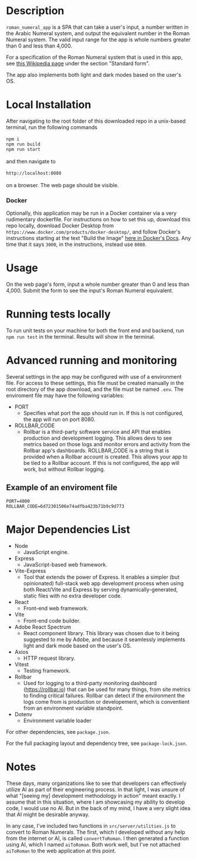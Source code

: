 # Description
`roman_numeral_app` is a SPA that can take a user's input, a number written in the Arabic Numeral system, and output the equivalent number in the Roman Numeral system. The valid input range for the app is whole numbers greater than 0 and less than 4,000.

For a specification of the Roman Numeral system that is used in this app, see <a href="https://en.wikipedia.org/wiki/Roman_numerals">this Wikipedia page</a> under the section "Standard form".

The app also implements both light and dark modes based on the user's OS.

# Local Installation
After navigating to the root folder of this downloaded repo in a unix-based terminal, run the following commands\
\
`npm i`\
`npm run build`\
`npm run start`\
\
and then navigate to\
\
`http://localhost:8080`\
\
on a browser. The web page should be visible.

### Docker
Optionally, this application may be run in a Docker container via a very rudimentary dockerfile. For instructions on how to set this up, download this repo locally, download Docker Desktop from `https://www.docker.com/products/docker-desktop/`, and follow Docker's instructions starting at the text "Build the Image" <a href="https://docs.docker.com/get-started/workshop/02_our_app/#:~:text=Build%20the%20image%20using%20the%20following%20commands%3A">here in Docker's Docs</a>. Any time that it says `3000`, in the instructions, instead use `8080`.

# Usage
On the web page's form, input a whole number greater than 0 and less than 4,000. Submit the form to see the input's Roman Numeral equivalent.

# Running tests locally
To run unit tests on your machine for both the front end and backend, run `npm run test` in the terminal. Results will show in the terminal.

# Advanced running and monitoring
Several settings in the app may be configured with use of a environment file. For access to these settings, this file must be created manually in the root directory of the app download, and the file must be named `.env`. The enviroment file may have the following variables:
- PORT
    - Specifies what port the app should run in. If this is not configured, the app will run on port 8080.
- ROLLBAR_CODE
    - Rollbar is a third-party software service and API that enables production and development logging. This allows devs to see metrics based on those logs and monitor errors and activity from the Rollbar app's dashboards. ROLLBAR_CODE is a string that is provided when a Rollbar account is created. This allows your app to be tied to a Rollbar account. If this is not configured, the app will work, but without Rollbar logging.

## Example of an enviroment file

```
PORT=4000
ROLLBAR_CODE=6d72301506e74adfba423b71b9c9d773
```

# Major Dependencies List
- Node
    - JavaScript engine.
- Express
    - JavaScript-based web framework.
- Vite-Express
    - Tool that extends the power of Express. It enables a simpler (but opinionated) full-stack web app development process when using both React/Vite and Express by serving dynamically-generated, static files with no extra developer code.
- React
    - Front-end web framework.
- Vite
    - Front-end code builder.
- Adobe React Spectrum
    - React component library. This library was chosen due to it being suggested to me by Adobe, and because it seamlessly implements light and dark mode based on the user's OS.
- Axios
    - HTTP request library.
- Vitest
    - Testing framework.
- Rollbar
    - Used for logging to a third-party monitoring dashboard (https://rollbar.io) that can be used for many things, from site metrics to finding critical failures. Rollbar can detect if the environment the logs come from is production or developement, which is conventient from an environment variable standpoint.
- Dotenv
    - Environment variable loader

For other dependencies, see `package.json`.

For the full packaging layout and dependency tree, see `package-lock.json`.

# Notes
These days, many organizations like to see that developers can effectively utilize AI as part of their engineering process. In that light, I was unsure of what "[seeing my] development methodology in action" meant exactly. I assume that in this situation, where I am showcasing my ability to develop code, I would use no AI. But in the back of my mind, I have a very slight idea that AI might be desirable anyway.

In any case, I've included two functions in `src/server/utilities.js` to convert to Roman Numerals. The first, which I developed without any help from the internet or AI, is called `convertToRoman`. I then generated a function using AI, which I named `aiToRoman`. Both work well, but I've not attached `aiToRoman` to the web application at this point.
